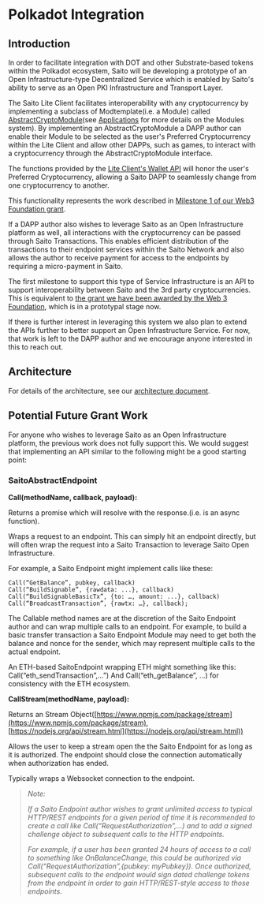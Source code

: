# Polkadot Integration

## Introduction

In order to facilitate integration with DOT and other Substrate-based tokens within the Polkadot ecosystem, Saito will be developing a prototype of an Open Infrastructure-type Decentralized Service which is enabled by Saito's ability to serve as an Open PKI Infrastructure and Transport Layer.

The Saito Lite Client facilitates interoperability with any cryptocurrency by implementing a subclass of Modtemplate(i.e. a Module) called [AbstractCryptoModule](https://saito.io/docs/polkadot/AbstractCryptoModule.html)(see [Applications](https://github.com/SaitoTech/saito-lite/blob/master/docs/applications.md) for more details on the Modules system). By implementing an AbstractCryptoModule a DAPP author can enable their Module to be selected as the user's Preferred Cryptocurrency within the Lite Client and allow other DAPPs, such as games, to interact with a cryptocurrency through the AbstractCryptoModule interface.

The functions provided by the [Lite Client's Wallet API](https://saito.io/docs/polkadot/Wallet.html) will honor the user's Preferred Cryptocurrency, allowing a Saito DAPP to seamlessly change from one cryptocurrency to another.

This functionality represents the work described in [Milestone 1 of our Web3 Foundation grant](https://github.com/w3f/Open-Grants-Program/blob/master/applications/saito-game-protocol-and-engine.md).

If a DAPP author also wishes to leverage Saito as an Open Infrastructure platform as well, all interactions with the cryptocurrency can be passed through Saito Transactions. This enables efficient distribution of the transactions to their endpoint services within the Saito Network and also allows the author to receive payment for access to the endpoints by requiring a micro-payment in Saito.

The first milestone to support this type of Service Infrastructure is an API to support interoperability between Saito and the 3rd party cryptocurrencies. This is equivalent to [the grant we have been awarded by the Web 3 Foundation](https://github.com/w3f/Open-Grants-Program/blob/master/applications/saito-game-protocol-and-engine.md), which is in a prototypal stage now.

If there is further interest in leveraging this system we also plan to extend the APIs further to better support an Open Infrastructure Service. For now, that work is left to the DAPP author and we encourage anyone interested in this to reach out.

## Architecture

For details of the architecture, see our [architecture document](https://github.com/SaitoTech/saito-lite/blob/master/docs/saito-dot-integration.pdf).

## Potential Future Grant Work

For anyone who wishes to leverage Saito as an Open Infrastructure platform, the previous work does not fully support this. We would suggest that implementing an API similar to the following might be a good starting point:

### SaitoAbstractEndpoint
**Call(methodName, callback, payload):**

Returns a promise which will resolve with the response.(i.e. is an async function).

Wraps a request to an endpoint. This can simply hit an endpoint directly, but will often wrap the request into a Saito Transaction to leverage Saito Open Infrastructure.

For example, a Saito Endpoint might implement calls like these:
```
Call(“GetBalance”, pubkey, callback)
Call(“BuildSignable”, {rawdata: ...}, callback)
Call(“BuildSignableBasicTx”, {to: …, amount: ...}, callback)
Call(“BroadcastTransaction”, {rawtx: …}, callback);
```

The Callable method names are at the discretion of the Saito Endpoint author and can wrap multiple calls to an endpoint. For example, to build a basic transfer transaction a Saito Endpoint Module may need to get both the balance and nonce for the sender, which may represent multiple calls to the actual endpoint.

An ETH-based SaitoEndpoint wrapping ETH might something like this:
Call(“eth_sendTransaction”,...”)
And
Call(“eth_getBalance”, …)
for consistency with the ETH ecosystem.

**CallStream(methodName, payload):**

Returns an Stream Object([https://www.npmjs.com/package/stream](https://www.npmjs.com/package/stream), [https://nodejs.org/api/stream.html](https://nodejs.org/api/stream.html))

Allows the user to keep a stream open the the Saito Endpoint for as long as it is authorized. The endpoint should close the connection automatically when authorization has ended.

Typically wraps a Websocket connection to the endpoint.


> *Note:*
>
> *If a Saito Endpoint author wishes to grant unlimited access to typical HTTP/REST endpoints for a given period of time it is recommended to create a call like Call(“RequestAuthorization”,...) and to add a signed challenge object to subsequent calls to the HTTP endpoints.*
> 
> *For example, if a user has been granted 24 hours of access to a call to something like OnBalanceChange, this could be authorized via Call(“RequestAuthorization”,{pubkey: myPubkey}). Once authorized, subsequent calls to the endpoint would sign dated challenge tokens from the endpoint in order to gain HTTP/REST-style access to those endpoints.*